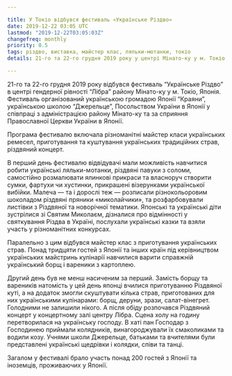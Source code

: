 ```yaml
---

title: У Токіо відбувся фестиваль «Українське Різдво»
date: 2019-12-22 03:05 UTC
lastmod: "2019-12-22T03:05:03Z"
changefreq: monthly
priority: 0.5
tags: різдво, виставка, майстер клас, ляльки-мотанки, токіо
details: 21-го та 22-го грудня 2019 року у центрі Мінато-ку у м. Токіо відбувся фестиваль «Українське Різдво»

---
```


21-го та 22-го грудня 2019 року відбувся фестиваль “Українське Різдво” в центрі гендерної рівності “Лібра” району Мінато-ку у м. Токіо, Японія. Фестиваль організований українською громадою Японії “Краяни”, українською школою “Джерельце”, Посольством України в Японії у співпраці з адміністрацією району Мінато-ку та за сприяння Православної Церкви України в Японії.

Програма фестивалю включала різноманітні майстер класи українських ремесел,  приготування та куштування українських традиційних страв, різдвяний концерт.

В перший день фестивалю відвідувачі мали можливість навчитися робити українські ляльки-мотанки, різдвяні павуки з соломи, самостійно розмалювати ялинкові прикраси та власноруч створити сумки, фартухи чи хустинки, прикрашені візерунками української вибійки. Малеча — та і дорослі теж — розписали різнокольоровим шоколадом різдвяні пряники «миколайчики», та розфарбовували листівки з Різдвяної та новорічної тематики. Японські та українські діти зустрілися зі Святим Миколаєм, дізналися про відмінності у святкування Різдва в Україні, послухали українські казки та взяли участь у різноманітних конкурсах.

Паралельно з цим відбувся майстер клас з приготування українських страв. Понад тридцяти гостей з Японії та інших країн під керівництвом українських майстринь кулінарії навчилися варити справжній український борщ і вареники з картоплею.

Другий день був не менш насиченим за перший. Замість борщу та вареників натомість у цей день японці вчилися приготуванню Різдвяної куті, а на додаток змогли скуштувати кілька страв, приготованих для них українськими кулінарами: борщ, деруни, зрази,  салат-вінегрет. Голодними не залишили нікого. А після обіду розпочався Різдвяний концерт у концертному залі центру Лібра. Сцена холу на годину перетворилася на українську господу. В хаті пан Господар з Господинею приймали колядників, винагороджували їх смаколиками та водили козу. Учнями школи Джерельце, батьками та вчителями були представлені українські щедрівки і колядки, співи та танці.

Загалом у фестивалі брало участь понад 200 гостей з Японії та іноземців, проживаючих у Японії.
